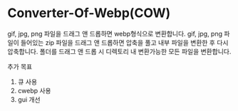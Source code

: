# Converter-Of-Webp(COW)

gif, jpg, png 파일을 드래그 앤 드롭하면 webp형식으로 변환합니다.
gif, jpg, png 파일이 들어있는 zip 파일을 드래그 앤 드롭하면 압축을 풀고 내부 파일을 변환한 후 다시 압축합니다.
폴더를 드래그 앤 드롭 시 디렉토리 내 변환가능한 모든 파일을 변환합니다.



추가 목표
1. 큐 사용
2. cwebp 사용
3. gui 개선
